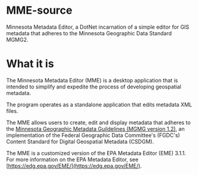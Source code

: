MME-source
==========

Minnesota Metadata Editor, a DotNet incarnation of a simple editor for GIS metadata that adheres to the Minnesota Geographic Data Standard MGMG2.

What it is
==========
The Minnesota Metadata Editor (MME) is a desktop application that is intended to simplify and expedite the process of developing geospatial metadata.  

The program operates as a standalone application that edits metadata XML files.

The MME allows users to create, edit and display metadata that adheres to the [Minnesota Geographic Metadata Guildelines (MGMG version 1.2)](http://www.mngeo.state.mn.us/committee/standards/mgmg/metadata.htm), an implementation of the Federal Geographic Data Committee's (FGDC's) Content Standard for Digital Geospatial Metadata (CSDGM).  

The MME is a customized version of the EPA Metadata Editor (EME) 3.1.1.  For more information on the EPA Metadata Editor, see [https://edg.epa.gov/EME/](https://edg.epa.gov/EME/). 


